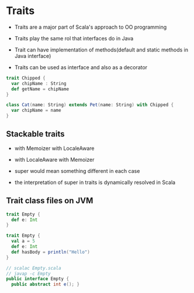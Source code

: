 # Traits

- Traits are a major part of Scala's approach to OO programming
- Traits play the same rol that interfaces do in Java
- Trait can have implementation of methods(default and static methods in Java interface)

- Traits can be used as interface and also as a decorator


```scala
trait Chipped {
  var chipName : String
  def getName = chipName
}

class Cat(name: String) extends Pet(name: String) with Chipped {
  var chipName = name
}
```

## Stackable traits

- with Memoizer with LocaleAware
- with LocaleAware with Memoizer

- super would mean something different in each case
- the interpretation of super in traits is dynamically resolved in Scala

## Trait class files on JVM


```scala
trait Empty {
  def e: Int
}

trait Empty {
  val a = 5
  def e: Int
  def hasBody = println("Hello")
}
```

```java
// scalac Empty.scala
// javap -c Empty
public interface Empty {
  public abstract int e(); }
```
